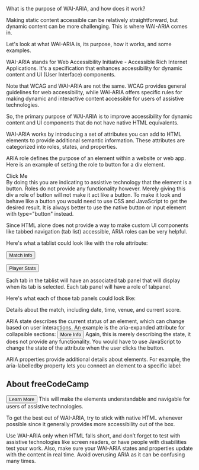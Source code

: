 

What is the purpose of WAI-ARIA, and how does it work?

Making static content accessible can be relatively straightforward, but dynamic content can be more challenging. This is where WAI-ARIA comes in.

Let's look at what WAI-ARIA is, its purpose, how it works, and some examples.

WAI-ARIA stands for Web Accessibility Initiative - Accessible Rich Internet Applications. It's a specification that enhances accessibility for dynamic content and UI (User Interface) components.

Note that WCAG and WAI-ARIA are not the same. WCAG provides general guidelines for web accessibility, while WAI-ARIA offers specific rules for making dynamic and interactive content accessible for users of assistive technologies.

So, the primary purpose of WAI-ARIA is to improve accessibility for dynamic content and UI components that do not have native HTML equivalents.

WAI-ARIA works by introducing a set of attributes you can add to HTML elements to provide additional semantic information. These attributes are categorized into roles, states, and properties.

ARIA role defines the purpose of an element within a website or web app. Here is an example of setting the role to button for a div element.

<div role="button">Click Me</div>
By doing this you are indicating to assistive technology that the element is a button. Roles do not provide any functionality however. Merely giving this div a role of button will not make it act like a button. To make it look and behave like a button you would need to use CSS and JavaScript to get the desired result. It is always better to use the native button or input element with type="button" instead.

Since HTML alone does not provide a way to make custom UI components like tabbed navigation (tab list) accessible, ARIA roles can be very helpful.

Here's what a tablist could look like with the role attribute:

<div role="tablist" aria-label="Football Match Dashboard">
   <button
     role="tab"
     aria-selected="true"
     aria-controls="match-info-panel"
     id="match-info-tab">
       Match Info
   </button>

   <button
     role="tab"
     aria-selected="false"
     aria-controls="player-stats-panel"
     id="player-stats-tab">
     Player Stats
   </button>
</div>
Each tab in the tablist will have an associated tab panel that will display when its tab is selected. Each tab panel will have a role of tabpanel.

Here's what each of those tab panels could look like:

<div 
  role="tabpanel"
  id="match-info-panel" 
  aria-labelledby="match-info-tab"
>
   <p>
     Details about the match, including date,
     time, venue, and current score.
   </p>
</div>

<div
   role="tabpanel"
   id="player-stats-panel"
   aria-labelledby="player-stats-tab"
   hidden
>
   <p>
     Individual player statistics such as goals,
     assists, and minutes played.
   </p>
</div>
ARIA state describes the current status of an element, which can change based on user interactions. An example is the aria-expanded attribute for collapsible sections:

<button aria-expanded="false" aria-controls="more-info">
  More Info
</button>

<div id="more-info" hidden>
   <p>This is additional information.</p>
</div>
Again, this is merely describing the state, it does not provide any functionality. You would have to use JavaScript to change the state of the attribute when the user clicks the button.

ARIA properties provide additional details about elements. For example, the aria-labelledby property lets you connect an element to a specific label:

<h2 id="header-id">About freeCodeCamp</h2>
<button id="button-id" aria-labelledby="header-id button-id">Learn More</button>
This will make the elements understandable and navigable for users of assistive technologies.

To get the best out of WAI-ARIA, try to stick with native HTML whenever possible since it generally provides more accessibility out of the box.

Use WAI-ARIA only when HTML falls short, and don’t forget to test with assistive technologies like screen readers, or have people with disabilities test your work. Also, make sure your WAI-ARIA states and properties update with the content in real time. Avoid overusing ARIA as it can be confusing many times.

